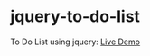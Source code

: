 # jquery-to-do-list

To Do List using jquery:
[Live Demo](https://raw.githack.com/pmging/jquery-to-do-list/main/index.html)

